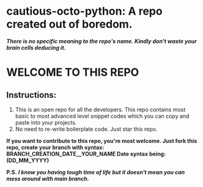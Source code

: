 # cautious-octo-python: A repo created out of boredom.
***There is no specific meaning to the repo's name. Kindly don't waste your brain cells deducing it.***


# WELCOME TO THIS REPO

## Instructions:

1) This is an open repo for all the developers. This repo contains most basic to most advanced level snippet codes which you can copy and paste into your projects.
2) No need to re-write boilerplate code. Just star this repo.


__If you want to contribute to this repo, you're most welcome. Just fork this repo, create your branch with syntax: BRANCH_CREATION_DATE__YOUR_NAME
Date syntax being: (DD_MM_YYYY)__

**P.S.** ___I know you having tough time of life but it doesn't mean you can mess around with main branch.___
